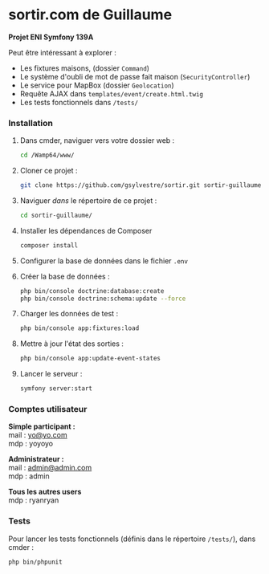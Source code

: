 # sortir.com de Guillaume

**Projet ENI Symfony 139A**  

Peut être intéressant à explorer : 
- Les fixtures maisons, (dossier `Command`)
- Le système d'oubli de mot de passe fait maison (`SecurityController`)
- Le service pour MapBox (dossier `Geolocation`)
- Requête AJAX dans `templates/event/create.html.twig`
- Les tests fonctionnels dans `/tests/`

### Installation

1. Dans cmder, naviguer vers votre dossier web : 
    ```bash
    cd /Wamp64/www/
    ```
2. Cloner ce projet : 
    ```bash
    git clone https://github.com/gsylvestre/sortir.git sortir-guillaume
    ```
3. Naviguer _dans_ le répertoire de ce projet : 
    ```bash
    cd sortir-guillaume/
    ```
4. Installer les dépendances de Composer
    ```bash
    composer install
    ```
5. Configurer la base de données dans le fichier `.env`  

6. Créer la base de données : 
    ```bash
    php bin/console doctrine:database:create
    php bin/console doctrine:schema:update --force
    ```
7. Charger les données de test : 
    ```bash
    php bin/console app:fixtures:load
    ```

8. Mettre à jour l'état des sorties : 
    ```bash
    php bin/console app:update-event-states
    ```
   
9. Lancer le serveur : 
   ```bash
   symfony server:start
   ```

### Comptes utilisateur
**Simple participant :**   
mail : yo@yo.com  
mdp  : yoyoyo

**Administrateur :**   
mail : admin@admin.com  
mdp  : admin

**Tous les autres users**  
mdp : ryanryan

### Tests
Pour lancer les tests fonctionnels (définis dans le répertoire `/tests/`), dans cmder :  
```bash
php bin/phpunit
```